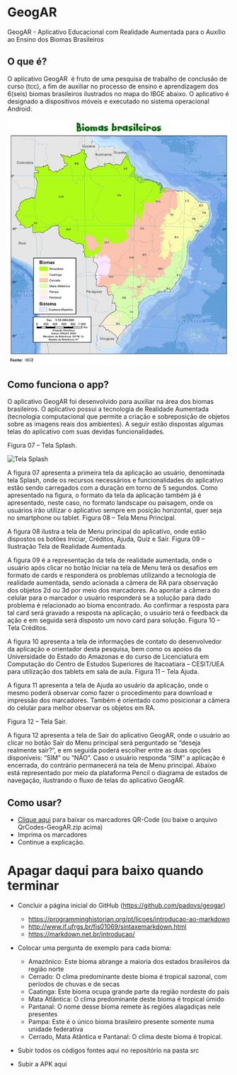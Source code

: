 # GeogAR
GeogAR - Aplicativo Educacional com Realidade Aumentada para o Auxílio ao Ensino dos Biomas Brasileiros

## O que é?

O aplicativo GeogAR  é fruto de uma pesquisa de trabalho de conclusão de curso (tcc),  a fim de auxiliar no processo de ensino e aprendizagem  dos 6(seis) biomas brasileiros ilustrados no mapa do IBGE abaixo. O aplicativo é designado a dispositivos móveis e executado no sistema operacional Android.

![Biomas Brasileiros](/mapa_biomas-brasil.jpg "Fonte: IBGE")

## Como funciona o app?
O aplicativo GeogAR foi desenvolvido para auxiliar na área dos biomas brasileiros. O aplicativo possui a tecnologia de Realidade Aumentada (tecnologia computacional que permite a criação e sobreposição de objetos sobre as imagens reais dos ambientes). A seguir estão dispostas algumas telas do aplicativo com suas devidas funcionalidades.

Figura 07 – Tela Splash.

![Tela Splash](/respingo.jpg)

A figura 07 apresenta a primeira tela da aplicação ao usuário, denominada tela Splash, onde os recursos necessários e funcionalidades do aplicativo estão sendo carregados com a duração em torno de 5 segundos. Como apresentado na figura, o formato da tela da aplicação também já é apresentado, neste caso, no formato landscape ou paisagem, onde os usuários irão utilizar o aplicativo sempre em posição horizontal, quer seja no smartphone ou tablet.
Figura 08 – Tela Menu Principal.
 
A figura 08 ilustra a tela de Menu principal do aplicativo, onde estão dispostos os botões Iniciar, Créditos, Ajuda, Quiz e Sair.
Figura 09 – Ilustração Tela de Realidade Aumentada.
  
A figura 09 é a representação da tela de realidade aumentada, onde o usuário após clicar no botão Iniciar na tela de Menu terá os desafios em formato de cards e responderá os problemas utilizando a tecnologia de realidade aumentada, sendo acionada a câmera de RA para observação dos objetos 2d ou 3d por meio dos marcadores. Ao apontar a câmera do celular para o marcador o usuário responderá se a solução para dado problema é relacionado ao bioma encontrado. Ao confirmar a resposta para tal card será gravado a resposta na aplicação, o usuário terá o feedback da ação e em seguida será disposto um novo card para solução.
Figura 10 – Tela Créditos.
 
A figura 10 apresenta a tela de informações de contato do desenvolvedor da aplicação e orientador desta pesquisa, bem como os apoios da Universidade do Estado do Amazonas e do curso de Licenciatura em Computação do Centro de Estudos Superiores de Itacoatiara – CESIT/UEA para utilização dos tablets em sala de aula.
Figura 11 – Tela Ajuda.
 
A figura 11 apresenta a tela de Ajuda ao usuário da aplicação, onde o mesmo poderá observar como fazer o procedimento para download e impressão dos marcadores. Também é orientado como posicionar a câmera do celular para melhor observar os objetos em RA. 

Figura 12 – Tela Sair.
 
A figura 12 apresenta a tela de Sair do aplicativo GeogAR, onde o usuário ao clicar no botão Sair do Menu principal será perguntado se “deseja realmente sair?”, e em seguida poderá escolher entre as duas opções disponíveis: “SIM” ou “NÂO”. Caso o usuário responda “SIM” a aplicação é encerrada, do contrário permanecerá na tela de Menu principal.
Abaixo está representado por meio da plataforma Pencil o diagrama de estados de navegação, ilustrando o fluxo de telas do aplicativo GeogAR. 


## Como usar?

* [Clique aqui](https://github.com/padovs/geogar/raw/main/QrCodes-GeogAR.zip) para baixar os marcadores QR-Code (ou baixe o arquivo QrCodes-GeogAR.zip acima)
* Imprima os marcadores
* Continue a explicação.

# Apagar daqui para baixo quando terminar

* Concluir a página inicial do GitHub (https://github.com/padovs/geogar)
  - https://programminghistorian.org/pt/licoes/introducao-ao-markdown
  - http://www.if.ufrgs.br/fis01069/sintaxemarkdown.html
  - https://markdown.net.br/introducao/

* Colocar uma pergunta de exemplo para cada bioma:
  - Amazônico: Este bioma abrange a maioria dos estados brasileiros da região norte
  - Cerrado: O clima predominante deste bioma é tropical sazonal, com períodos de chuvas e de secas
  - Caatinga: Este bioma ocupa grande parte da região nordeste do país
  - Mata Atlântica: O clima predominante deste bioma é tropical úmido
  - Pantanal: O nome desse bioma remete às regiões alagadiças nele presentes
  - Pampa: Este é o único bioma brasileiro presente somente numa unidade federativa
  - Cerrado, Mata Atântica e Pantanal: O clima deste bioma é tropical.
* Subir todos os códigos fontes aqui no repositório na pasta src
* Subir a APK aqui
